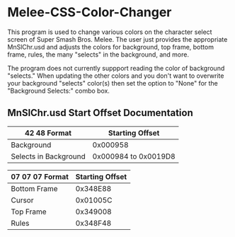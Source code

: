 # Melee-CSS-Color-Changer

This program is used to change various colors on the character select screen of Super Smash Bros. Melee. The user just provides the appropriate MnSlChr.usd and adjusts the colors for background, top frame, bottom frame, rules, the many "selects" in the background, and more. 

The program does not currently suppport reading the color of background "selects." When updating the other colors and you don't want to overwrite your background "selects" color(s) then set the option to "None" for the "Background Selects:" combo box.

## MnSlChr.usd Start Offset Documentation  
42 48 Format    | Starting Offset
--------------- | ---------------
Background | 0x000958  
Selects in Background | 0x000984 to 0x0019D8  

07 07 07 Format | Starting Offset
--------------- | ---------------
Bottom Frame | 0x348E88  
Cursor | 0x01005C  
Top Frame | 0x349008  
Rules | 0x348F48  
